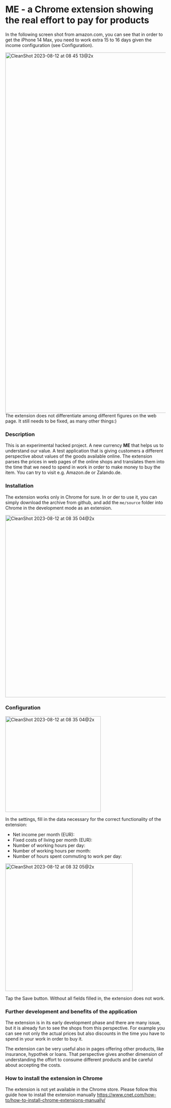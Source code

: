 # ME - a Chrome extension showing the real effort to pay for products

In the following screen shot from amazon.com, you can see that in order to get the iPhone 14 Max, you need to work extra 15 to 16 days given the income configuration (see Configuration).

<img width="1129" alt="CleanShot 2023-08-12 at 08 45 13@2x" src="https://github.com/elviin/me/assets/5015556/c8d0a0a8-7b17-48df-9921-d49bdb1a3fb4">
The extension does not differentiate among different figures on the web page. It still needs to be fixed, as many other things:)

### Description
This is an experimental hacked project. A new currency **ME** that helps us to understand our value. A test application that is giving customers a different perspective about values of the goods available online. The extension parses the prices in web pages of the online shops and translates them into the time that we need to spend in work in order to make money to buy the item. You can try to visit e.g. Amazon.de or Zalando.de.

### Installation
The extension works only in Chrome for sure. In or der to use it, you can simply download the archive from github, and add the `me/source` folder into Chrome in the development mode as an extension.

<img width="571" alt="CleanShot 2023-08-12 at 08 35 04@2x" src="https://github.com/elviin/me/assets/5015556/7602e7d3-9bdb-4f18-837b-c41009d1ed38">

### Configuration
<img width="300" alt="CleanShot 2023-08-12 at 08 35 04@2x" src="https://github.com/elviin/me/assets/5015556/25be3938-1a99-4b67-8389-2440aef32307">

In the settings, fill in the data necessary for the correct functionality of the extension:
- Net income per month (EUR):
- Fixed costs of living per month (EUR):
- Number of working hours per day:
- Number of working hours per month:
- Number of hours spent commuting to work per day:

<img width="400" alt="CleanShot 2023-08-12 at 08 32 05@2x" src="https://github.com/elviin/me/assets/5015556/5a93211e-8626-4140-8858-95942d01e8c6">

Tap the Save button. Without all fields filled in, the extension does not work.

### Further development and benefits of the application
The extension is in its early development phase and there are many issue, but it is already fun to see the shops from this perspective. For example you can see not only the actual prices but also discounts in the time you have to spend in your work in order to buy it.

The extension can be very useful also in pages offering other products, like insurance, hypothek or loans. That perspective gives another dimension of understanding the offort to consume different products and be careful about accepting the costs. 



### How to install the extension in Chrome
The extension is not yet available in the Chrome store. Please follow this guide how to install the extension manually
https://www.cnet.com/how-to/how-to-install-chrome-extensions-manually/

